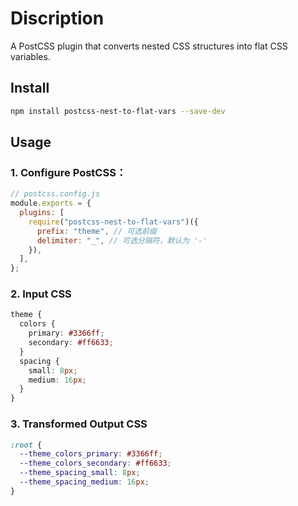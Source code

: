 # Discription

A PostCSS plugin that converts nested CSS structures into flat CSS variables.

## Install

```bash
npm install postcss-nest-to-flat-vars --save-dev
```

## Usage

### 1. Configure PostCSS：

```js
// postcss.config.js
module.exports = {
  plugins: [
    require("postcss-nest-to-flat-vars")({
      prefix: "theme", // 可选前缀
      delimiter: "_", // 可选分隔符，默认为 '-'
    }),
  ],
};
```

### 2. Input CSS

```css
theme {
  colors {
    primary: #3366ff;
    secondary: #ff6633;
  }
  spacing {
    small: 8px;
    medium: 16px;
  }
}
```

### 3. Transformed Output CSS

```css
:root {
  --theme_colors_primary: #3366ff;
  --theme_colors_secondary: #ff6633;
  --theme_spacing_small: 8px;
  --theme_spacing_medium: 16px;
}
```